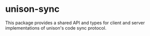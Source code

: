 # unison-sync

This package provides a shared API and types for client and server implementations of unison's code sync protocol.
